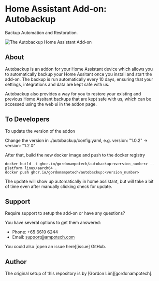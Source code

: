 # Home Assistant Add-on: Autobackup

Backup Automation and Restoration.

![The Autobackup Home Assistant Add-on](images/screenshot.png)

## About

Autobackup is an addon for your Home Assistant device which allows you to automatically
backup your Home Assitant once you install and start the add-on. The backup is run automatically
every 10 days, ensuring that your settings, integrations and data are kept safe with us.

Autobackup also provides a way for you to restore your existing and previous Home Assitant backups
that are kept safe with us, which can be accessed using the web ui in the addon page.

## To Developers

To update the version of the addon

Change the version in ./autobackup/config.yaml, e.g. version: "1.0.2" -> version: "1.2.0"

After that, build the new docker image and push to the docker registry
```
docker build -t ghcr.io/gordonampotech/autobackup:<version_number> --platform linux/aarch64 .
docker push ghcr.io/gordonampotech/autobackup:<version_number>
```

The update will show up automatically in home assistant, but will take a bit of time even after manually clicking check for update.

## Support

Require support to setup the add-on or have any questions?

You have several options to get them answered:

- Phone: +65 6610 6244
- Email: support@ampotech.com

You could also [open an issue here][issue] GitHub.

## Author

The original setup of this repository is by [Gordon Lim][gordonampotech].